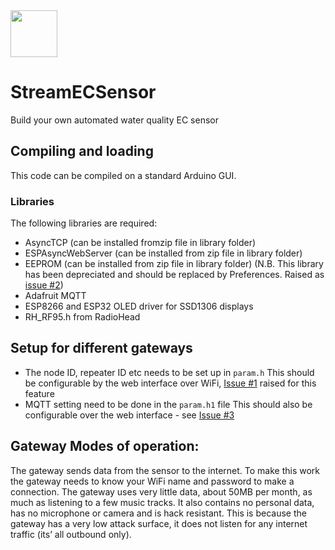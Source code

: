 <img src="https://github.com/aklciot/StreamECSensor/blob/master/InnovateAuckland_Medium.png" align="middle" height="75"/>

# StreamECSensor
Build your own automated water quality EC sensor



## Compiling and loading
This code can be compiled on a standard Arduino GUI.
### Libraries
The following libraries are required:
- AsyncTCP (can be installed fromzip file in library folder)
- ESPAsyncWebServer (can be installed from zip file in library folder)
- EEPROM (can be installed from zip file in library folder) (N.B. This library has been depreciated and should be replaced by Preferences. Raised as [issue #2](https://github.com/aklciot/TTGO-Gateway-repeater/issues/2))
- Adafruit MQTT
- ESP8266 and ESP32 OLED driver for SSD1306 displays
- RH_RF95.h from RadioHead

## Setup for different gateways
* The node ID, repeater ID etc needs to be set up in `param.h`
This should be configurable by the web interface over WiFi, [Issue #1](https://github.com/aklciot/TTGO-Gateway-repeater/issues/1) raised for this feature
* MQTT setting need to be done in the `param.h1` file
This should also be configurable over the web interface - see [Issue #3](https://github.com/aklciot/TTGO-Gateway-repeater/issues/3)

## Gateway Modes of operation:

The gateway sends data from the sensor to the internet.  To make this work the gateway needs to know your WiFi name and password to make a connection. The gateway uses very little data, about 50MB per month, as much as listening to a few music tracks.  It also contains no personal data, has no microphone or camera and is hack resistant. This is because the gateway has a very low attack surface, it does not listen for any internet traffic (its’ all outbound only).

